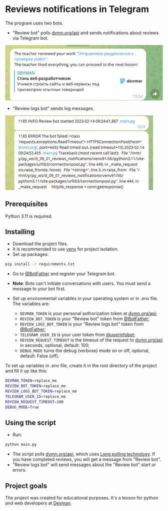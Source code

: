 # Reviews notifications in Telegram

The program uses two bots.

- "Review bot" polls [dvmn.org/api](https://dvmn.org/api/docs/) and sends notifications about reviews via Telegram bot.

![message image](./screenshots/message.png)

- "Review logs bot" sends log messages.

![log image](./screenshots/log.png)

## Prerequisites

Python 3.11 is required.

## Installing

- Download the project files.
- It is recommended to use [venv](https://docs.python.org/3/library/venv.html?highlight=venv#module-venv) for project isolation.
- Set up packages:

```bash
pip install -r requirements.txt
```

- Go to [@BotFather](https://t.me/BotFather) and register your Telegram bot.

- **Note**: Bots can't initiate conversations with users. You must send a message to your bot first.

- Set up environmental variables in your operating system or in .env file. The variables are:
  - `DEVMAN_TOKEN` is your personal authorization token at [dvmn.org/api](https://dvmn.org/api/docs/);
  - `REVIEW_BOT_TOKEN` is your "Review bot" token from [@BotFather](https://t.me/BotFather);
  - `REVIEW_LOGS_BOT_TOKEN` is your "Review logs bot" token from [@BotFather](https://t.me/BotFather);
  - `TELEGRAM_USER_ID` is your user token from [@userinfobot](https://telegram.me/userinfobot);
  - `REVIEW_REQUEST_TIMEOUT` is the timeout of the request to [dvmn.org/api](https://dvmn.org/api/docs/) in seconds, optional, default: 100;
  - `DEBUG_MODE` turns the debug (verbose) mode on or off, optional, default: False (off).

To set up variables in .env file, create it in the root directory of the project and fill it up like this:

```bash
DEVMAN_TOKEN=replace_me
REVIEW_BOT_TOKEN=replace_me
REVIEW_LOGS_BOT_TOKEN=replace_me
TELEGRAM_USER_ID=replace_me
REVIEW_REQUEST_TIMEOUT=100
DEBUG_MODE=True
```

## Using the script

- Run:

```bash
python main.py
```

- The script polls [dvmn.org/api](https://dvmn.org/api/docs/), which uses [Long polling technology](https://dvmn.org/encyclopedia/about-chatbots/long-polling/). If you have completed reviews, you will get a message from "Review bot".
- "Review logs bot" will send messages about the "Review bot" start or errors.

## Project goals

The project was created for educational purposes.
It's a lesson for python and web developers at [Devman](https://dvmn.org/).
